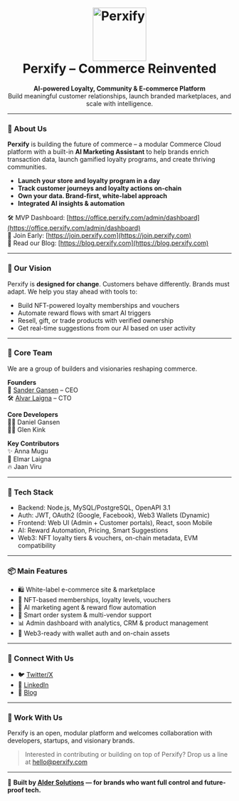 <h1 align="center">
  <img src="https://office.perxify.com/perxify_logo.jpg" alt="Perxify" width="120"/><br>
  Perxify – Commerce Reinvented
</h1>

<p align="center">
  <strong>AI-powered Loyalty, Community & E-commerce Platform</strong><br>
  Build meaningful customer relationships, launch branded marketplaces, and scale with intelligence.
</p>

---

### 🚀 About Us

**Perxify** is building the future of commerce – a modular Commerce Cloud platform with a built-in **AI Marketing Assistant** to help brands enrich transaction data, launch gamified loyalty programs, and create thriving communities.

- **Launch your store and loyalty program in a day**
- **Track customer journeys and loyalty actions on-chain**
- **Own your data. Brand-first, white-label approach**
- **Integrated AI insights & automation**

🛠️ MVP Dashboard: [https://office.perxify.com/admin/dashboard](https://office.perxify.com/admin/dashboard)  
👋 Join Early: [https://join.perxify.com](https://join.perxify.com)  
🧠 Read our Blog: [https://blog.perxify.com](https://blog.perxify.com)

---

### 🧠 Our Vision

Perxify is **designed for change**. Customers behave differently. Brands must adapt. We help you stay ahead with tools to:

- Build NFT-powered loyalty memberships and vouchers
- Automate reward flows with smart AI triggers
- Resell, gift, or trade products with verified ownership
- Get real-time suggestions from our AI based on user activity

---

### 👥 Core Team

We are a group of builders and visionaries reshaping commerce.

**Founders**  
🧠 [Sander Gansen](https://www.linkedin.com/in/sandergansen/) – CEO  
🛠️ [Alvar Laigna](https://github.com/alvarlaigna) – CTO

**Core Developers**  
🧙‍♂️ Daniel Gansen  
🧑‍🚀 Glen Kink

**Key Contributors**  
✨ Anna Mugu  
🧠 Elmar Laigna  
🔥 Jaan Viru

---

### 🔧 Tech Stack

- Backend: Node.js, MySQL/PostgreSQL, OpenAPI 3.1
- Auth: JWT, OAuth2 (Google, Facebook), Web3 Wallets (Dynamic)
- Frontend: Web UI (Admin + Customer portals), React, soon Mobile
- AI: Reward Automation, Pricing, Smart Suggestions
- Web3: NFT loyalty tiers & vouchers, on-chain metadata, EVM compatibility

---

### 📦 Main Features

- 🛍️ White-label e-commerce site & marketplace
- 🎁 NFT-based memberships, loyalty levels, vouchers
- 🤖 AI marketing agent & reward flow automation
- 🧾 Smart order system & multi-vendor support
- 📊 Admin dashboard with analytics, CRM & product management
- 🔗 Web3-ready with wallet auth and on-chain assets

---

### 📢 Connect With Us

- 🐦 [Twitter/X](https://x.com/Perxifycom)
- 💼 [LinkedIn](https://www.linkedin.com/company/perxify)
- 🧠 [Blog](https://blog.perxify.com)

---

### 🤝 Work With Us

Perxify is an open, modular platform and welcomes collaboration with developers, startups, and visionary brands.

> Interested in contributing or building on top of Perxify? Drop us a line at [hello@perxify.com](mailto:hello@perxify.com)

---

🔐 **Built by [Alder Solutions](https://aldersolutions.xyz) — for brands who want full control and future-proof tech.**
